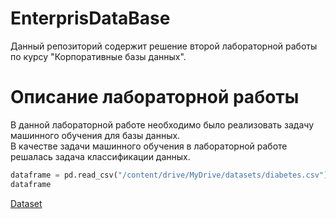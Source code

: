 # EnterprisDataBase

Данный репозиторий содержит решение второй лабораторной работы по курсу "Корпоративные базы данных".


# Описание лабораторной работы

В данной лабораторной работе необходимо было реализовать задачу машинного обучения для базы данных.<br>В качестве задачи машинного обучения в лабораторной работе решалась задача классификации данных.


```python
dataframe = pd.read_csv("/content/drive/MyDrive/datasets/diabetes.csv")
dataframe
```

[Dataset](https://www.kaggle.com/datasets/pritsheta/diabetes-dataset)
